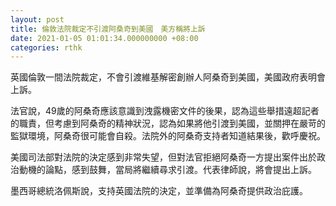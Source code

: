```yaml
---
layout: post
title: 倫敦法院裁定不引渡阿桑奇到美國　美方稱將上訴
date: 2021-01-05 01:01:34.000000000 +08:00
categories: rthk
---
```


英國倫敦一間法院裁定，不會引渡維基解密創辦人阿桑奇到美國，美國政府表明會上訴。

法官說，49歲的阿桑奇應該意識到洩露機密文件的後果，認為這些舉措遠超記者的職責，但考慮到阿桑奇的精神狀況，認為如果將他引渡到美國，並關押在嚴苛的監獄環境，阿桑奇很可能會自殺。法院外的阿桑奇支持者知道結果後，歡呼慶祝。

美國司法部對法院的決定感到非常失望，但對法官拒絕阿桑奇一方提出案件出於政治動機的論點，感到鼓舞，當局將繼續尋求引渡。代表律師說，將會提出上訴。

墨西哥總統洛佩斯說，支持英國法院的決定，並準備為阿桑奇提供政治庇護。
